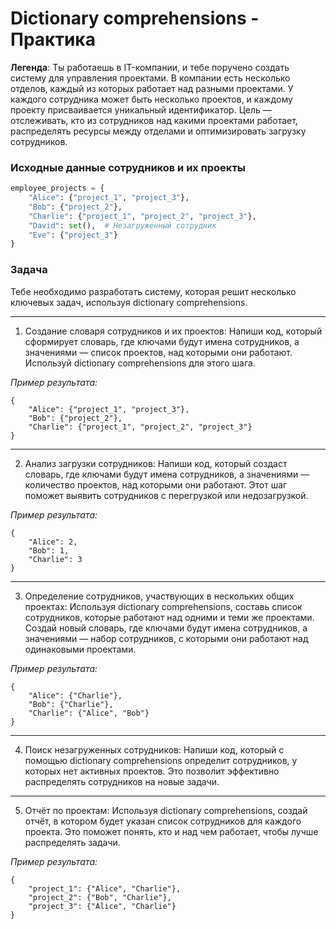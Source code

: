 # Dictionary comprehensions - Практика

**Легенда**: Ты работаешь в IT-компании, и тебе поручено создать систему для управления проектами. В компании есть несколько отделов, каждый из которых работает над разными проектами. У каждого сотрудника может быть несколько проектов, и каждому проекту присваивается уникальный идентификатор. Цель — отслеживать, кто из сотрудников над какими проектами работает, распределять ресурсы между отделами и оптимизировать загрузку сотрудников.

### Исходные данные сотрудников и их проекты

```python
employee_projects = {
    "Alice": {"project_1", "project_3"},
    "Bob": {"project_2"},
    "Charlie": {"project_1", "project_2", "project_3"},
    "David": set(),  # Незагруженный сотрудник
    "Eve": {"project_3"}
}
```

### Задача
Тебе необходимо разработать систему, которая решит несколько ключевых задач, используя dictionary comprehensions.

---

1. Создание словаря сотрудников и их проектов: Напиши код, который сформирует словарь, где ключами будут имена сотрудников, а значениями — список проектов, над которыми они работают. Используй dictionary comprehensions для этого шага.

_Пример результата:_

```shell
{
    "Alice": {"project_1", "project_3"},
    "Bob": {"project_2"},
    "Charlie": {"project_1", "project_2", "project_3"}
}
```

---

2. Анализ загрузки сотрудников: Напиши код, который создаст словарь, где ключами будут имена сотрудников, а значениями — количество проектов, над которыми они работают. Этот шаг поможет выявить сотрудников с перегрузкой или недозагрузкой.

_Пример результата:_


```shell
{
    "Alice": 2,
    "Bob": 1,
    "Charlie": 3
}
```

---

3. Определение сотрудников, участвующих в нескольких общих проектах: Используя dictionary comprehensions, составь список сотрудников, которые работают над одними и теми же проектами. Создай новый словарь, где ключами будут имена сотрудников, а значениями — набор сотрудников, с которыми они работают над одинаковыми проектами.

_Пример результата:_

```shell
{
    "Alice": {"Charlie"},
    "Bob": {"Charlie"},
    "Charlie": {"Alice", "Bob"}
}
```

---

4. Поиск незагруженных сотрудников: Напиши код, который с помощью dictionary comprehensions определит сотрудников, у которых нет активных проектов. Это позволит эффективно распределять сотрудников на новые задачи.

---

5. Отчёт по проектам: Используя dictionary comprehensions, создай отчёт, в котором будет указан список сотрудников для каждого проекта. Это поможет понять, кто и над чем работает, чтобы лучше распределять задачи.

_Пример результата:_

```shell
{
    "project_1": {"Alice", "Charlie"},
    "project_2": {"Bob", "Charlie"},
    "project_3": {"Alice", "Charlie"}
}
```

